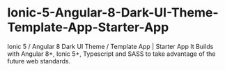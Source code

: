 # Ionic-5-Angular-8-Dark-UI-Theme-Template-App-Starter-App
Ionic 5 / Angular 8 Dark UI Theme / Template App | Starter App It Builds with Angular 8+, Ionic 5+, Typescript and SASS to take advantage of the future web standards.
